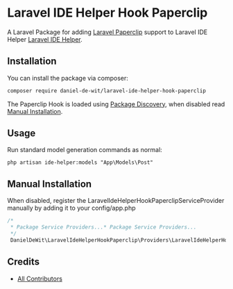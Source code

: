 # Laravel IDE Helper Hook Paperclip

A Laravel Package for adding [Laravel Paperclip](https://github.com/czim/laravel-paperclip) support to Laravel IDE Helper [Laravel IDE Helper](https://github.com/barryvdh/laravel-ide-helper).

## Installation

You can install the package via composer:

```bash
composer require daniel-de-wit/laravel-ide-helper-hook-paperclip
```

The Paperclip Hook is loaded using [Package Discovery](https://laravel.com/docs/8.x/packages#package-discovery), when disabled read [Manual Installation](#manual-installation).

## Usage

Run standard model generation commands as normal:

`php artisan ide-helper:models "App\Models\Post"`

## Manual Installation
When disabled, register the LaravelIdeHelperHookPaperclipServiceProvider manually by adding it to your config/app.php
```php
/*
 * Package Service Providers...* Package Service Providers...
 */
 DanielDeWit\LaravelIdeHelperHookPaperclip\Providers\LaravelIdeHelperHookPaperclipServiceProvider::class,
```

## Credits

- [All Contributors](../../contributors)
